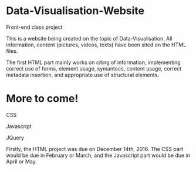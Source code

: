 # Data-Visualisation-Website
Front-end class project

This is a website being created on the topic of Data-Visualisation. All information, content (pictures, videos, texts) have been sited on the HTML files. 

The first HTML part mainly works on citing of information, implementing correct use of forms, element usage, symantecs, content usage, correct metadata insertion, and appropriate use of structural elements. 

# More to come!

CSS

Javascript

JQuery

Firstly, the HTML project was due on December 14th, 2016. The CSS part would be due in February or March, and the Javascript part would be due in April or May. 
